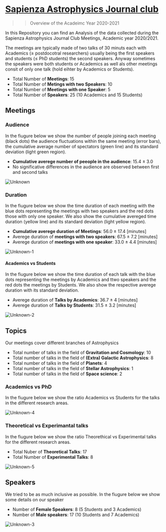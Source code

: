 # [Sapienza Astrophysics Journal club](https://sites.google.com/uniroma1.it/astrophysics-journal-club/home)

>> Overview of the Acadeimc Year 2020-2021 

In this Repository you can find an Analysis of the data collected during the Sapienza Astrophysics Journal Club Meetings, Academic year 2020/2021.

The meetings are typically made of two talks of 30 minuts each with Academics (≥ postdocotral researchers) usually being the first speakers and students (≤ PhD students) the second speakers. Anyway sometimes the speakers were both students or Academics as well als other meetings consit of only one talk (hold eihter by Academics or Students).
- Total Number of **Meetings**: 15
- Total Number of **Metings with two Speakers**: 10
- Total Number of **Meetings with one Speaker**: 5
- Total Number of **Speakers**: 25 (10 Academics and 15 Students)

## Meetings

### Audience

In the fiugure below we show the number of people joining each meeting (black dots) the audience fluctuations within the same meeting (error bars), the cumulative average number of spectators (green line) and its standard deviation (light green region). 

- **Cumulative averege number of peeople in the audience**: 15.4 ± 3.0
-  No significative differences in the audience are observed between first and second talks   


![Unknown](https://user-images.githubusercontent.com/81431176/123516670-93a1dc00-d69d-11eb-9436-185c31fe5b4e.png)




### Duration
In the fiugure below we show the time duration of each meeting with the blue dots representing the meetings with two speakers and the red dots those with only one speaker. We also show the cumulative avereged time duration (yellow line) and its standard deviation (light yellow region).
- **Cumulative averege duration of Meetings**: 56.0 ± 17.4 \[minutes\]
- Averege duration of **meetings with two speakers**: 67.5 ± 7.2 \[minutes\]
- Averege duration of **meetings with one speaker**: 33.0 ± 4.4 \[minutes\]

![Unknown-1](https://user-images.githubusercontent.com/81431176/123516676-9f8d9e00-d69d-11eb-83ef-97d143ac8037.png)


#### Academics vs Students
In the fiugure below we show the time duration of each talk with the blue dots representing the meetings by Academics and ttwo speakers and the red dots the meetings by Students. We also show the respective averege duration with its standard deviation.
- Averege duration of **Talks by Academics**: 36.7 ± 4 \[minutes\]
- Averege duration of **Talks by Students**: 31.5 ± 3.2 \[minutes\]

![Unknown-2](https://user-images.githubusercontent.com/81431176/123516687-b46a3180-d69d-11eb-8ee1-ddc6c141b7b4.png)


## Topics
Our meetings cover different branches of Astrophysics
- Total number of talks in the field of **Gravitation and Cosmology**: 10
- Total number of talks in the field of **(Extra) Galactic Astrophysics**: 8
- Total number of talks in the field of **Planets**: 4
- Total number of talks in the field of **Stellar Astrophysics**: 1
- Total number of talks in the field of **Space science**: 2


### Academics vs PhD

In the fiugure below we show the ratio Academics vs Students for the talks in the different research areas.

![Unknown-4](https://user-images.githubusercontent.com/81431176/123516700-bf24c680-d69d-11eb-8e53-5180a56f7dcb.png)



### Theoretical vs Experimantal talks

In the fiugure below we show the ratio Theorethical vs Experimental talks for the different research areas.
- Total Nuber of **Theoretical Talks**: 17
- Total Number of **Experimental Talks**: 8

![Unknown-5](https://user-images.githubusercontent.com/81431176/123516715-ccda4c00-d69d-11eb-9e8c-93e7dad90d3a.png)


## Speakers

We tried to be as much inclusive as possible. In the fiugure below we show some details on our speaker 
- Number of **Female Speakers**: 8 (5 Students and 3 Academics)
- Number of **Male speakers**: 17 (10 Students and 7 Academics)

![Unknown-3](https://user-images.githubusercontent.com/81431176/123516725-d663b400-d69d-11eb-9c54-eb8cd2e354df.png)

